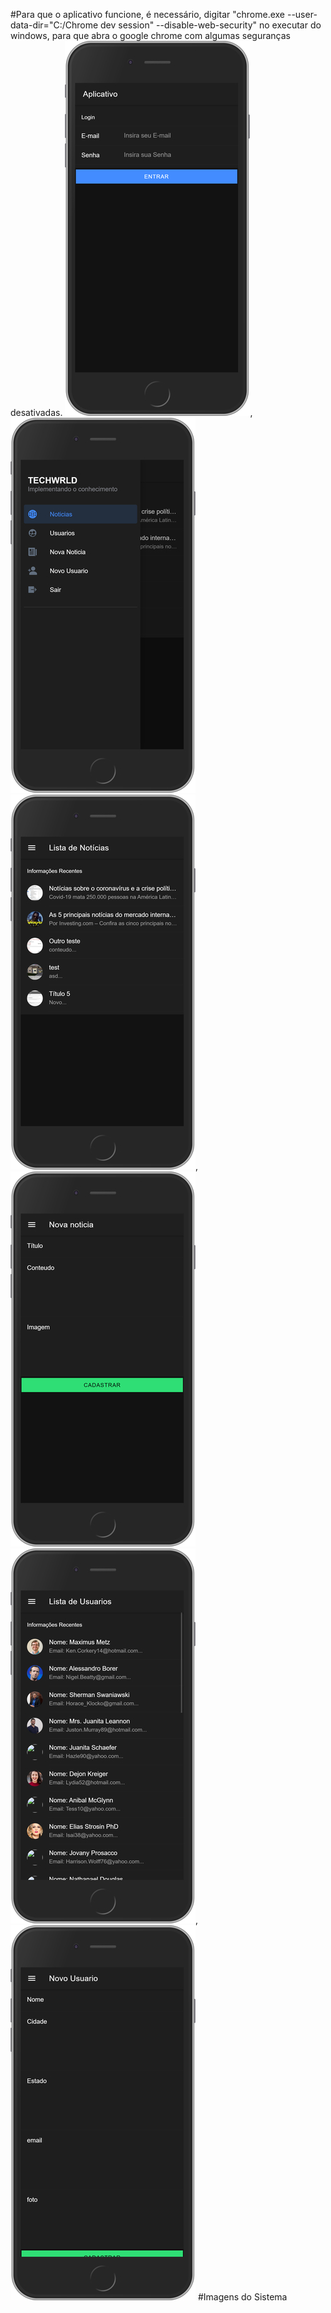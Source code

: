 #Para que o aplicativo funcione, é necessário, digitar "chrome.exe --user-data-dir="C:/Chrome dev session" --disable-web-security" no executar do windows,
para que abra o google chrome com algumas seguranças desativadas.
![](Mobile/Print5.jpg), ![](Mobile/Print7.jpg)
![](Mobile/Print1.jpg),  ![](Mobile/Print3.jpg)
![](Mobile/Print2.jpg),  ![](Mobile/Print4.jpg)
#Imagens do Sistema
 



 


